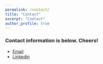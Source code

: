 ```yaml
---
permalink: /contact/
title: "Contact"
excerpt: "Contact"
author_profile: true
---
```


### Contact information is below. Cheers!

* [Email](mailto:angelakbaltes@gmail.com")
* [Linkedin](https://www.linkedin.com/in/angelabaltes/")
